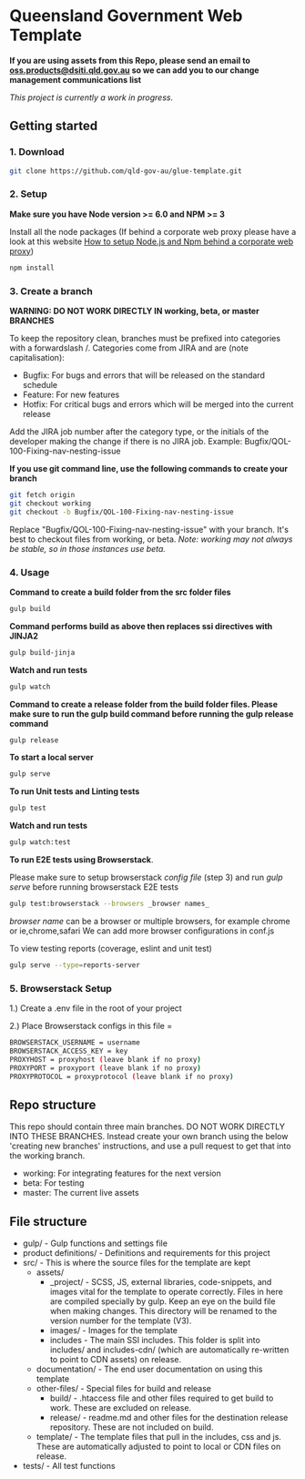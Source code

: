 # Queensland Government Web Template

**If you are using assets from this Repo, please send an email to oss.products@dsiti.qld.gov.au so we can add you to our change management communications list**

_This project is currently a work in progress._

## Getting started

### 1. Download

```bash
git clone https://github.com/qld-gov-au/glue-template.git
```

### 2. Setup

**Make sure you have Node version >= 6.0 and NPM >= 3**

Install all the node packages (If behind a corporate web proxy please have a look at this website [How to setup Node.js and Npm behind a corporate web proxy](https://jjasonclark.com/how-to-setup-node-behind-web-proxy))
```bash
npm install
```

### 3. Create a branch

**WARNING: DO NOT WORK DIRECTLY IN working, beta, or master BRANCHES**

To keep the repository clean, branches must be prefixed into categories with a forwardslash /. Categories come from JIRA and are (note capitalisation): 

- Bugfix: For bugs and errors that will be released on the standard schedule
- Feature: For new features
- Hotfix: For critical bugs and errors which will be merged into the current release

Add the JIRA job number after the category type, or the initials of the developer making the change if there is no JIRA job.
Example: Bugfix/QOL-100-Fixing-nav-nesting-issue

**If you use git command line, use the following commands to create your branch**

```bash
git fetch origin
git checkout working
git checkout -b Bugfix/QOL-100-Fixing-nav-nesting-issue
```

Replace "Bugfix/QOL-100-Fixing-nav-nesting-issue" with your branch.
It's best to checkout files from working, or beta. *Note: working may not always be stable, so in those instances use beta.*

### 4. Usage

**Command to create a build folder from the src folder files**
```bash
gulp build
```
**Command performs build as above then replaces ssi directives with JINJA2**
```bash
gulp build-jinja
```
**Watch and run tests**
```bash
gulp watch
```
**Command to create a release folder from the build folder files. Please make sure to run the gulp build command before running the gulp release command**
```bash
gulp release
```
**To start a local server**
```bash
gulp serve
```
**To run Unit tests and Linting tests**
```bash
gulp test
```
**Watch and run tests**
```bash
gulp watch:test
```
**To run E2E tests using Browserstack**. 

Please make sure to setup browserstack _config file_ (step 3) and run _gulp serve_ before running browserstack E2E tests
```bash
gulp test:browserstack --browsers _browser names_
```
_browser name_ can be a browser or multiple browsers,
for example chrome or ie,chrome,safari
We can add more browser configurations in conf.js

To view testing reports (coverage, eslint and unit test)
```bash
gulp serve --type=reports-server
```

### 5. Browserstack Setup
1.) Create a .env file in the root of your project

2.) Place Browserstack configs in this file =
```bash
BROWSERSTACK_USERNAME = username
BROWSERSTACK_ACCESS_KEY = key
PROXYHOST = proxyhost (leave blank if no proxy)
PROXYPORT = proxyport (leave blank if no proxy)
PROXYPROTOCOL = proxyprotocol (leave blank if no proxy)
```

## Repo structure
This repo should contain three main branches. DO NOT WORK DIRECTLY INTO THESE BRANCHES. Instead create your own branch using the below 'creating new branches' instructions, and use a pull request to get that into the working branch.

- working: For integrating features for the next version
- beta: For testing
- master: The current live assets


## File structure

* gulp/ - Gulp functions and settings file
* product definitions/ - Definitions and requirements for this project
* src/ - This is where the source files for the template are kept
	* assets/
		* _project/ - SCSS, JS, external libraries, code-snippets, and images vital for the template to operate correctly. Files in here are compiled specially by gulp. Keep an eye on the build file when making changes. This directory will be renamed to the version number for the template (V3).
		* images/ - Images for the template
		* includes - The main SSI includes. This folder is split into includes/ and includes-cdn/ (which are automatically re-written to point to CDN assets) on release.
	* documentation/ - The end user documentation on using this template
	* other-files/ - Special files for build and release
		* build/ - .htaccess file and other files required to get build to work. These are excluded on release.
		* release/ - readme.md and other files for the destination release repository. These are not included on build.
	* template/ - The template files that pull in the includes, css and js. These are automatically adjusted to point to local or CDN files on release.
* tests/ - All test functions
